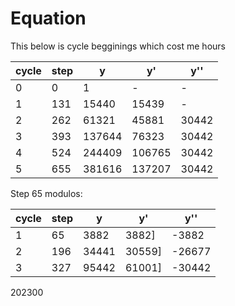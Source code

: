 # Equation

This below is cycle begginings which cost me hours

| cycle | step | y      | y'     | y''   |
|-------|------|--------|--------|-------|
| 0     | 0    | 1      | -      | -     |
| 1     | 131  | 15440  | 15439  | -     |
| 2     | 262  | 61321  | 45881  | 30442 |
| 3     | 393  | 137644 | 76323  | 30442 |
| 4     | 524  | 244409 | 106765 | 30442 |
| 5     | 655  | 381616 | 137207 | 30442 |

Step 65 modulos:

| cycle | step | y     | y'     | y''    |
|-------|------|-------|--------|--------|
| 1     | 65   | 3882  | 3882]  | -3882  |
| 2     | 196  | 34441 | 30559] | -26677 |
| 3     | 327  | 95442 | 61001] | -30442 |

202300
